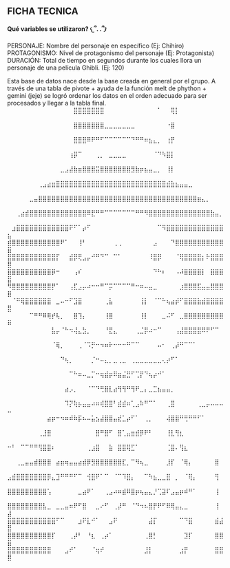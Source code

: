 ## FICHA TECNICA 
#### Qué variables se utilizaron? 𐔌՞. .՞𐦯
PERSONAJE: Nombre del personaje en específico (Ej: Chihiro)
PROTAGONISMO: Nivel de protagonismo del personaje (Ej: Protagonista)
DURACIÓN: Total de tiempo en segundos durante los cuales llora un personaje de una película Ghibli. (Ej: 120)

Esta base de datos nace desde la base creada en general por el grupo. A través de una tabla de pivote + ayuda de la función melt de phython + gemini (jeje) se logró ordenar los datos en el orden adecuado para ser procesados y llegar a la tabla final. 
⠀⠀⠀⠀⠀⠀⠀⠀⠀⠀⠀⠀⠀⠀⠀⣿⣿⣿⣿⣿⣿⣿⠀⠀⠀⠀⠀⠀⠀⠀⠀⠀⠀⠀⠁⠀⠀⢿⡇⠀⠀⠀⠀⠀⠀⠀⠀⠀⠀⠀
⠀⠀⠀⠀⠀⠀⠀⠀⠀⠀⠀⠀⠀⠀⠀⣿⣿⣿⣿⣿⣿⣿⣀⣀⣀⣀⣀⣀⣀⠀⠀⠀⠀⠀⠀⠀⠐⣿⠀⠀⠀⠀⠀⠀⠀⠀⠀⠀⠀⠀
⠀⠀⠀⠀⠀⠀⠀⠀⠀⠀⠀⠀⠀⠀⠀⣿⣿⣿⠿⠟⠛⠋⠉⠉⠉⠉⠉⠉⠙⠛⠛⠶⣦⣄⡀⠀⢰⡟⠀⠀⠀⠀⠀⠀⠀⠀⠀⠀⠀⠀
⠀⠀⠀⠀⠀⠀⠀⠀⠀⠀⠀⠀⠀⠀⢰⡿⠉⠀⠀⠀⢀⡀⠀⣀⣀⣀⣀⠀⠀⠀⠀⠀⠀⠈⠙⠳⣿⡇⠀⠀⠀⠀⠀⠀⠀⠀⠀⠀⠀⠀
⠀⠀⠀⠀⠀⠀⠀⠀⠀⠀⠀⠀⣀⣠⣼⣷⣶⣿⣿⣿⣭⣿⣿⣿⣿⣿⣿⣿⣻⣷⡶⣦⣤⣀⡀⠀⢸⡇⠀⠀⠀⠀⠀⠀⠀⠀⠀⠀⠀⠀
⠀⠀⠀⠀⠀⠀⠀⢀⣠⣴⣶⣿⣿⣿⣿⣿⣿⣿⣿⣿⣿⣿⣿⣿⣿⣿⣿⣿⣿⣿⣿⣿⣿⣿⣿⣿⣾⣷⣦⣤⣤⣀⠀⠀⠀⠀⠀⠀⠀⠀
⠀⠀⠀⠀⠀⣀⣤⣿⣿⣿⣿⣿⣿⣿⣿⣿⣿⣿⣿⣿⣿⣿⣿⣿⣿⣿⣿⣿⣿⣿⣿⣿⣿⣿⣿⣿⣿⣿⣿⣿⣿⣿⣿⣶⣄⡀⠀⠀⠀⠀
⠀⠀⢀⣴⣾⣿⣿⣿⣿⣿⣿⣿⣿⣿⣿⣿⣿⣿⠿⣟⠛⠛⠉⠉⠉⠉⠉⠉⠉⠛⠛⠻⣿⣿⣿⣿⣿⣿⣿⣿⣿⣿⣿⣿⣿⣿⣷⣤⡀⠀
⠀⣰⣿⣿⣿⣿⣿⣿⣿⣿⣿⣿⣿⣿⠟⠋⠁⡴⠋⠀⠀⠀⠀⠀⠀⠀⠀⠀⠀⠀⠀⠀⠀⠀⠉⠻⣿⣿⣿⣿⣿⣿⣿⣿⣿⣿⣿⣿⣿⣦
⣾⣿⣿⣿⣿⣿⣿⣿⣿⣿⣿⣿⠟⠁⠀⠀⢸⠃⠀⠀⠀⠀⠀⠀⢀⢀⠀⠀⠀⠀⠀⠀⠀⣠⠀⠀⠀⠙⣿⣿⣿⣿⣿⣿⣿⣿⣿⣿⣿⣿
⣿⣿⣿⣿⣿⣿⣿⣿⣿⣿⣿⡏⠀⠀⣾⡿⢟⣠⡤⠚⠛⠙⠉⠀⠉⠁⠀⠀⠀⠀⠀⠀⠸⣿⡿⠀⠀⠀⠈⢿⣿⣿⣿⣿⡆⠗⣿⣿⣿⣿
⣿⣿⣿⣿⣿⣿⣿⣿⣿⣿⡿⠒⠀⠀⠀⢠⠎⠀⠀⠀⠀⠀⠀⠀⠀⠀⠀⠀⠀⠀⠀⠀⠀⠙⠓⠆⠀⠀⠠⠼⣿⣿⣿⣿⡇⠀⣿⣿⣿⣿
⠻⣿⣿⣿⣿⣿⣿⣿⣿⣿⡟⠁⠀⠀⢠⣏⣠⡤⠴⠒⠒⠛⠉⡭⠉⠉⠉⠉⠛⠒⠶⠤⣤⣀⠀⠀⠀⠀⠀⣰⣿⣿⣿⣯⣤⣤⣿⣿⣿⣿
⠀⠈⠛⢿⣿⣿⣿⣿⣿⣿⠀⣀⠤⠒⠋⣹⣿⠀⠀⠀⠀⠀⢀⣧⠀⠀⠀⠀⠀⠀⢸⡇⠀⠈⠉⠓⢦⣴⡾⠋⣿⣿⣿⣷⣾⣿⣿⣿⣿⣿
⠀⠀⠀⠀⠀⠉⠛⠛⠿⢿⡞⢧⡀⠀⠀⣿⢹⡄⠀⠀⠀⠀⢸⣿⠀⠀⠀⠀⠀⠀⢸⡇⠀⠀⠀⣀⠬⠋⠀⣀⣿⣿⣿⣿⣿⣿⣿⣿⣿⠿
⠀⠀⠀⠀⠀⠀⠀⠀⠀⠀⣧⡤⠈⠓⠲⢼⣄⣳⡀⠀⠀⠀⠘⣟⣄⠀⠀⠀⠀⢀⣈⡿⠴⠒⠉⠀⠀⠀⢠⣼⣿⣿⣿⣿⠿⠟⠋⠉⠀⠀
⠀⠀⠀⠀⠀⠀⠀⠀⠀⠀⠈⢿⡀⠀⠀⠀⢀⠈⠩⡛⠒⠲⠶⠗⠒⠒⠒⠛⠉⠉⠀⠀⠀⠀⠤⠂⠀⢀⡼⠛⠉⠉⠁⠀⠀⠀⠀⠀⠀⠀
⠀⠀⠀⠀⠀⠀⠀⠀⠀⠀⠀⠀⠙⢦⡀⠀⠀⠀⠀⡈⠒⠤⣄⡀⣀⢀⣀⠀⢀⣀⣀⣀⣀⣀⣀⢄⡴⠋⠁⠀⠀⠀⠀⠀⠀⠀⠀⠀⠀⠀
⠀⠀⠀⠀⠀⠀⠀⠀⠀⠀⠀⠀⠀⠀⠉⠓⠶⠤⣀⡉⠒⢶⣾⡶⠿⣶⣬⣛⠋⢉⡟⠙⢦⡴⠚⠁⠀⠀⠀⠀⠀⠀⠀⠀⠀⠀⠀⠀⠀⠀
⠀⠀⠀⠀⠀⠀⠀⠀⠀⠀⠀⠀⠀⣴⡠⡀⠀⠀⠈⠉⠙⢛⣿⣇⣴⢻⢻⠛⢻⠟⣀⡄⣀⣉⣦⣤⣤⡀⠀⠀⠀⠀⠀⠀⠀⠀⠀⠀⠀⠀
⠀⠀⠀⠀⠀⠀⠀⠀⠀⠀⠀⠀⠀⠹⡝⢷⡦⣤⣤⠴⠶⢾⣿⣿⠃⣾⣾⠶⢁⣠⠷⠛⠉⠁⠀⠀⢀⣿⠀⠀⠀⠀⠀⢀⣀⡤⠤⠤⠤⠤
⠀⠀⠀⠀⠀⠀⠀⠀⠀⣴⡶⠒⠲⠶⠾⠷⡯⠦⠤⣥⣢⣼⣿⣿⣤⣞⣁⡴⠋⠁⠀⢀⡀⠀⠀⠀⢼⣿⣿⠛⢛⠛⠛⠋⠁⠀⠀⠀⠀⠀
⠀⠀⠀⠀⠀⠀⠀⢀⣸⣿⠀⠀⠀⠀⠀⠀⠀⠀⠀⠀⣿⠛⣿⠋⠀⣿⢁⣤⣶⣾⡿⠟⠃⠀⠀⠀⢸⣇⢻⣆⠀⠀⠀⠀⠀⠀⠀⠀⠀⠀
⠒⠃⠀⠉⠉⠛⠛⢻⣿⣿⠆⠀⠀⠀⠀⠀⠀⠀⢀⣰⣿⠀⠀⣷⠀⣿⣿⢿⣋⠁⠀⠀⠀⠀⠀⠀⢈⣿⠄⢻⣆⠀⠀⠀⠀⠀⠀⠀⠀⠀
⠀⠀⢀⣀⣤⣤⣾⣿⣿⣿⠀⣴⣶⢶⣤⣤⣴⣾⡿⣻⣿⣿⣿⣿⣿⣿⣏⡀⠉⠻⢦⣀⠀⠀⠀⠀⣸⡏⠀⠈⢿⡄⠀⠀⠀⠀⠀⣿⠀⠀
⣠⣾⣿⣿⣿⣿⣿⣿⣿⡿⣄⣹⠛⠛⠛⠋⠉⠀⢺⣿⠟⠁⠉⠀⠈⠉⠹⣿⡄⠀⠀⠉⠳⣦⣀⣀⣿⠀⡀⠀⠈⢿⡄⠀⠀⠀⠀⢻⠀⠀
⣿⣿⣿⣿⣿⣿⣿⣿⣿⢡⠀⠀⠀⠀⠀⠀⣀⣴⠟⠁⠀⠀⢀⣠⠴⠶⣾⠿⣿⡶⢦⣤⣄⡘⢉⣽⠏⣠⣤⡶⠾⠛⠁⠀⠀⠀⠀⢸⠀⠀
⣿⣿⣿⣿⣿⣿⣿⣿⣧⣀⠀⣀⣀⣤⠶⠟⠋⣿⠀⠀⣀⠔⠋⠀⢀⡼⠛⠀⠈⠙⠲⠦⣿⡟⠟⠋⠿⢿⣤⣄⣀⠀⠀⠀⠀⠀⠀⢸⠀⣼
⣿⣿⣿⣿⣿⣿⣿⣿⣿⣿⣿⠋⠉⠀⠀⠀⣰⠟⣇⠚⠁⠀⠀⣠⠟⠀⠀⠀⠀⠀⠀⠀⣼⡏⠀⠀⠀⠀⠀⠉⠙⣿⠀⠀⠀⠀⠀⣾⣼⣿
⣿⣿⣿⣿⣿⣿⣿⣿⣿⣿⡏⠀⠀⠀⢀⡼⠃⠀⠘⣆⠀⢀⡴⠁⠀⠀⠀⠀⠀⠀⠀⢀⣿⡃⠀⠀⠀⠀⠀⠀⣹⡏⠀⠀⠀⠀⠀⣿⣿⣿
⣿⣿⣿⣿⣿⣿⣿⣿⣿⣿⠀⠀⠀⣠⠞⠁⠀⠀⠀⠈⢶⠞⠀⠀⠀⠀⠀⠀⠀⠀⠀⣸⡇⠀⠀⠀⠀⠀⠀⣰⡟⠀⠀⠀⠀⠀⠀⣿⣿⣿